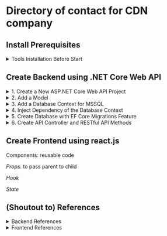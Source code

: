 # Directory of contact for CDN company

## Install Prerequisites
<details>
<summary>Tools Installation Before Start</summary>
  
### Installation of SQL server 2022 Developer
  
Available at: https://www.microsoft.com/en-us/sql-server/sql-server-downloads

### Installation of SQL Server Management Studio (SSMS)

(for environment)

Available at: https://learn.microsoft.com/en-us/sql/ssms/download-sql-server-management-studio-ssms?view=sql-server-ver16

### Installation of Visual Studio

(for setting up API)

Available at: https://visualstudio.microsoft.com/downloads/

Choose the 'Community' version

### Installation of Visual Studio Code

### Installation of Postman

(for testing API)

Available at: https://www.postman.com/downloads/

### Installation of Node.js

Available at: https://nodejs.org/en/download

</details>

## Create Backend using .NET Core Web API

<details>
<summary>1. Create a New ASP.NET Core Web API Project</summary>

Project name: CDN-WebApplication1

-with .NET 6.0 Framework

</details>

<details>
<summary>2. Add a Model</summary>

To implement the data model class, under the *UserModel* folder,

- class name: *People.cs*
- The attributes for the model is added:
  - Id, Username, Email, PhoneNumber, Skillsets, Hobby
  - Note: The *Id* attribute is for the primary key in the database.

![image](https://github.com/BaoYiLeeby/assessment-CDN/assets/60701681/92ff96a4-752c-462b-95c5-2ea46b0e5711)

- Entity Framework Core (EF Core) is used here with the model to create the database.
  - The EF Core NuGet packages are installed. 

</details>

<details>
<summary>3. Add a Database Context for MSSQL</summary>

To coordinate the EF functionality for the data model, under the *UserModel* folder,

- class name: *PeopleContext.cs*

![image](https://github.com/BaoYiLeeby/assessment-CDN/assets/60701681/5c3044c8-027d-4cdb-b1af-e7a20b51d71a)

In EF terminology,
- For the database table, as represented by the entity set (*DbSet<User>* property)
- For the row in the table, as represented by the entity

To pass the name of the connection string, a method on *DbContextOptions* object is called.

For local development, the ASP.NET Core configuration system reads the connection string from the appsettings.json file.

To configure MSSQL connection string, in *appsettings.json* file, 

- Add the connection string
  - Here, the local SQL server in my machine is used.
 
![image](https://github.com/BaoYiLeeby/assessment-CDN/assets/60701681/e6d09cf0-5df8-4b8f-9e9e-02ed23f7220b)

</details>

<details>
<summary>4. Inject Dependency of the Database Context</summary>

To register the database context (*PeopleContext*)

In *Program.cs*,

![image](https://github.com/BaoYiLeeby/assessment-CDN/assets/60701681/78d3e250-37fd-4ea9-ba10-9ce2ba337ebb)

</details>

<details>
<summary>5. Create Database with EF Core Migrations Feature</summary>

To create the initial database schema based on the model in *PeopleContext* class,

- Run the *add-migration Initial* command
- The database is created, in the *{timestamp}_Initial.cs* file, under the *Migrations* folder

![image](https://github.com/BaoYiLeeby/assessment-CDN/assets/60701681/621f91d3-3778-434e-8094-d091aaa60c76)

To check the created database in SQL Server Object Explorer,

![VS-SUCCESS-Creating Database with Migrations_cropped](https://github.com/BaoYiLeeby/assessment-CDN/assets/60701681/517916ab-577d-4189-b495-a96e724f090d)

</details>

<details>
<summary>6. Create API Controller and RESTful API Methods</summary>

Based on the CRUD operations, 
- ## GET ()
  - Returns all users' contacts and users' contacts having the *Id* as input
![image](https://github.com/BaoYiLeeby/assessment-CDN/assets/60701681/52aee0c5-ea1a-4022-8671-8195adc01a37)

  - *[HttpGet]*: method responds to an HTTP GET request
  - To test the app, call the 2 endpoints from the browser:
    - https://localhost:{port}/api/people
    - https://localhost:{port}/api/people/{id}
    
    Successful response code: 200 (No unhandled exceptions)
    ![VS-SUCCESS-GET people_cropped](https://github.com/BaoYiLeeby/assessment-CDN/assets/60701681/c4dfae45-18b3-4269-b15d-9e889d04655b)
    
    - In the browser,
    ![VS-SUCCESS-GET people-after click into curl_cropped](https://github.com/BaoYiLeeby/assessment-CDN/assets/60701681/e35f5818-7230-468a-97d6-0d9226d855ba)


- ## POST
  - Creates a user's contact record in the database
![image](https://github.com/BaoYiLeeby/assessment-CDN/assets/60701681/4a7a1b10-317b-47d4-9e88-a3ff9d7f5b1f)

  - *[HttpPost]*: method responds to an HTTP POST request
  - To test the app,

    Successful response code: 201 (Created)
    ![VS-SUCCESS-POST people](https://github.com/BaoYiLeeby/assessment-CDN/assets/60701681/fc331326-c949-4c2d-b1a8-8fdc78fc9b26)

- ## PUT
  - Updates the user's contact record with the given *Id* in the database
![image](https://github.com/BaoYiLeeby/assessment-CDN/assets/60701681/d8727544-48cf-4ae1-9ea6-4c8c816984c8)

  - *[HttpPut]*: method responds to an HTTP POST request
  - To test the app, provide the *Id* in both request URL and body for matching
    - Note: The whole updated entity is required, instead only the changes
  
  Successful response code: 204 (No Content)
  ![image](https://github.com/BaoYiLeeby/assessment-CDN/assets/60701681/5a21b336-ed25-4816-bcd9-9b163fe96cde)

  - In the SQL Server Object Explorer database,
  ![image](https://github.com/BaoYiLeeby/assessment-CDN/assets/60701681/aa180e90-00fb-49b7-bc67-0679aaad9852)

- ## DELETE
  - Deletes the user's contact record with the given *Id* in the database
  
  - *[HttpDelete]*: method responds to an HTTP POST request
  - To test the app, 
    - Note: *Id* in the URL is required to identify the want-to-delete record.

  Both *Id* of 1 and 2 are deleted
  
  Successful response code: 204 (No Content)
  ![image](https://github.com/BaoYiLeeby/assessment-CDN/assets/60701681/513631ae-70d6-45f4-b634-adb16c83b065)

  - In the browser,
  ![image](https://github.com/BaoYiLeeby/assessment-CDN/assets/60701681/ad983e2b-fa86-4967-886c-7be2c83b0d3a)

  - In the SQL Server Object Explorer database,
  ![image](https://github.com/BaoYiLeeby/assessment-CDN/assets/60701681/4f2f22f1-1365-4cb2-a343-19357cf5aa85)

</details>

## Create Frontend using react.js

Components: reusable code

*Props*: to pass parent to child

*Hook*

*State*


## (Shoutout to) References

<details>
<summary>Backend References</summary>

1. Concepts related to .NET technologies

- https://youtu.be/4olO9UjRiww
  
2. Demonstration of building RESTful API
- https://medium.com/net-core/build-a-restful-web-api-with-asp-net-core-6-30747197e229
- https://betterprogramming.pub/building-a-restful-api-with-asp-net-web-api-and-sql-server-ce7873d5b331#410c
  
</details>

<details>
<summary>Frontend References</summary>

1. 
</details>
